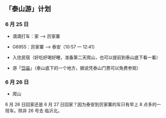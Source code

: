 ## 「泰山游」计划

### 6 月 25 日

* 滴滴打车：家 —>  厉家寨

* G6955：厉家寨 —> 泰安（10:57 — 12:41）

* 入住民宿（好吃好喝好睡，准备第二天爬山，也可以提前到泰山底下看一看）

* 游「[岱庙](https://www.amap.com/place/B0FFFDS3H4)」（泰山底下的一个地方，据说凭泰山门票可以免费参观）

### 6 月 26 日

* 爬山

6 月 26 日回家还是 6 月 27 日回家？因为泰安到厉家寨的车只有早上 8 点多的一班车。除非 26 号去 临沂北。